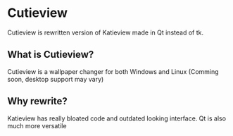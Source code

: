 # Cutieview

Cutieview is rewritten version of Katieview made in Qt instead of tk.

## What is Cutieview?

Cutieview is a wallpaper changer for both Windows and Linux (Comming soon, desktop support may vary)

## Why rewrite?

Katieview has really bloated code and outdated looking interface. Qt is also much more versatile
